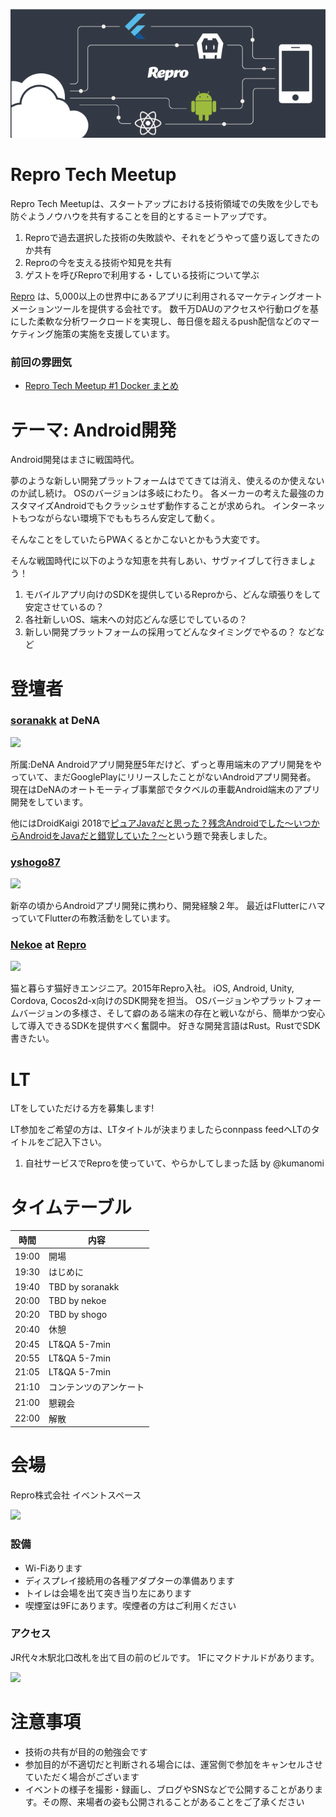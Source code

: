 ![](/meetups/2/images/repro-tech-meetup-banner.png)

# Repro Tech Meetup

Repro Tech Meetupは、スタートアップにおける技術領域での失敗を少しでも防ぐようノウハウを共有することを目的とするミートアップです。

1. Reproで過去選択した技術の失敗談や、それをどうやって盛り返してきたのか共有
1. Reproの今を支える技術や知見を共有
1. ゲストを呼びReproで利用する・している技術について学ぶ

[Repro](https://repro.io) は、5,000以上の世界中にあるアプリに利用されるマーケティングオートメーションツールを提供する会社です。
数千万DAUのアクセスや行動ログを基にした柔軟な分析ワークロードを実現し、毎日億を超えるpush配信などのマーケティング施策の実施を支援しています。

### 前回の雰囲気

- [Repro Tech Meetup #1 Docker まとめ](https://togetter.com/li/1251270)

# テーマ: Android開発

Android開発はまさに戦国時代。

夢のような新しい開発プラットフォームはでてきては消え、使えるのか使えないのか試し続け。
OSのバージョンは多岐にわたり。
各メーカーの考えた最強のカスタマイズAndroidでもクラッシュせず動作することが求められ。
インターネットもつながらない環境下でももちろん安定して動く。

そんなことをしていたらPWAくるとかこないとかもう大変です。

そんな戦国時代に以下のような知恵を共有しあい、サヴァイブして行きましょう！

1. モバイルアプリ向けのSDKを提供しているReproから、どんな頑張りをして安定させているの？
1. 各社新しいOS、端末への対応どんな感じでしているの？
1. 新しい開発プラットフォームの採用ってどんなタイミングでやるの？
などなど

# 登壇者

### [soranakk](https://twitter.com/soranakk) at DeNA

![](https://avatars2.githubusercontent.com/u/3930307?s=200&v=4)

所属:DeNA
Androidアプリ開発歴5年だけど、ずっと専用端末のアプリ開発をやっていて、まだGooglePlayにリリースしたことがないAndroidアプリ開発者。
現在はDeNAのオートモーティブ事業部でタクベルの車載Android端末のアプリ開発をしています。

他にはDroidKaigi 2018で[ピュアJavaだと思った？残念Androidでした～いつからAndroidをJavaだと錯覚していた？～](https://www.slideshare.net/JSUXDesign/javaandroidandroidjava)という題で発表しました。

### [yshogo87](https://twitter.com/yshogo87)

![](https://avatars1.githubusercontent.com/u/24387865?s=200&v=4)

新卒の頃からAndroidアプリ開発に携わり、開発経験２年。
最近はFlutterにハマっていてFlutterの布教活動をしています。

### [Nekoe](https://github.com/morou) at [Repro](https://repro.io)

![](https://avatars1.githubusercontent.com/u/2016793?s=200&v=4)

猫と暮らす猫好きエンジニア。2015年Repro入社。
iOS, Android, Unity, Cordova, Cocos2d-x向けのSDK開発を担当。
OSバージョンやプラットフォームバージョンの多様さ、そして癖のある端末の存在と戦いながら、簡単かつ安心して導入できるSDKを提供すべく奮闘中。
好きな開発言語はRust。RustでSDK書きたい。

# LT

LTをしていただける方を募集します!

LT参加をご希望の方は、LTタイトルが決まりましたらconnpass feedへLTのタイトルをご記入下さい。

1. 自社サービスでReproを使っていて、やらかしてしまった話 by @kumanomi

# タイムテーブル

時間  | 内容
---   | ---
19:00 | 開場
19:30 | はじめに
19:40 | TBD by soranakk
20:00 | TBD by nekoe
20:20 | TBD by shogo
20:40 | 休憩
20:45 | LT&QA 5-7min
20:55 | LT&QA 5-7min
21:05 | LT&QA 5-7min
21:10 | コンテンツのアンケート
21:00 | 懇親会
22:00 | 解散

# 会場

Repro株式会社 イベントスペース

![](https://github.com/reproio/repro-tech-meetup/blob/master/assets/images/repro-event-space.png?raw=true)

### 設備

- Wi-Fiあります
- ディスプレイ接続用の各種アダプターの準備あります
- トイレは会場を出て突き当り左にあります
- 喫煙室は9Fにあります。喫煙者の方はご利用ください

### アクセス

JR代々木駅北口改札を出て目の前のビルです。
1Fにマクドナルドがあります。

![](https://github.com/reproio/repro-tech-meetup/blob/master/assets/images/repro-access-1.png?raw=true)

# 注意事項

- 技術の共有が目的の勉強会です
- 参加目的が不適切だと判断される場合には、運営側で参加をキャンセルさせていただく場合がございます
- イベントの様子を撮影・録画し、ブログやSNSなどで公開することがあります。その際、来場者の姿も公開されることがあることをご了承ください
